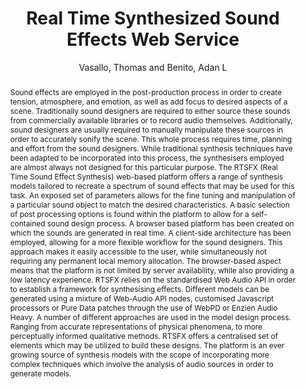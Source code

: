 --- 
title: "Real Time Synthesized Sound Effects Web Service" 
abstract: "Sound effects are employed in the post-production process in order to create tension, atmosphere, and emotion, as well as add focus to desired aspects of a scene. Traditionally sound designers are required to either source these sounds from commercially available libraries or to record audio themselves. Additionally, sound designers are usually required to manually manipulate these sources in order to accurately sonify the scene. This whole process requires time, planning and effort from the sound designers. While traditional synthesis techniques have been adapted to be incorporated into this process, the synthesisers employed are almost always not designed for this particular purpose. The RTSFX (Real Time Sound Effect Synthesis) web-based platform offers a range of synthesis models tailored to recreate a spectrum of sound effects that may be used for this task. An exposed set of parameters allows for the fine tuning and manipulation of a particular sound object to match the desired characteristics. A basic selection of post processing options is found within the platform to allow for a self-contained sound design process. A browser based platform has been created on which the sounds are generated in real time. A client-side architecture has been employed, allowing for a more flexible workflow for the sound designers. This approach makes it easily accessible to the user, while simultaneously not requiring any permanent local memory allocation. The browser-based aspect means that the platform is not limited by server availability, while also providing a low latency experience. RTSFX relies on the standardised Web Audio API in order to establish a framework for synthesising effects. Different models can be generated using a mixture of Web-Audio API nodes, customised Javascript processors or Pure Data patches through the use of WebPD or Enzien Audio Heavy. A number of different approaches are used in the model design process. Ranging from accurate representations of physical phenomena, to more perceptually informed qualitative methods. RTSFX offers a centralised set of elements which may be utilized to build these designs. The platform is an ever growing source of synthesis models with the scope of incorporating more complex techniques which involve the analysis of audio sources in order to generate models." 
address: "London" 
author: "Vasallo, Thomas and Benito, Adan L"
webAuthor: "Thomas Vasallo, Adan L Benito" 
booktitle: "Proceedings of the International Web Audio Conference" 
editor: "Thalmann, Florian and Ewert, Sebastian" 
month: "August"
pages: "" 
publisher: "Queen Mary University of London" 
series: "WAC '17"
track: "Demo"  
year: "2017" 
id: "2017_EA_79" 
tags: year2017
media: none 
pdflink: /_data/papers/pdf/2017/2017_79.pdf
ISSN: 2663-5844
---